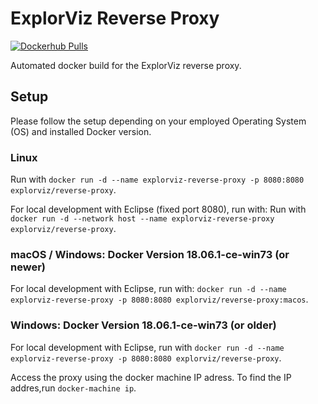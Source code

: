 # ExplorViz Reverse Proxy

[![Dockerhub Pulls](https://img.shields.io/docker/pulls/explorviz/reverse-proxy.svg)](https://hub.docker.com/r/explorviz/reverse-proxy)

Automated docker build for the ExplorViz reverse proxy.

## Setup
Please follow the setup depending on your employed Operating System (OS) and installed Docker version. 

### Linux
Run with `docker run -d --name explorviz-reverse-proxy -p 8080:8080 explorviz/reverse-proxy`.

For local development with Eclipse (fixed port 8080), run with: Run with `docker run -d --network host --name explorviz-reverse-proxy explorviz/reverse-proxy`.

### macOS / Windows: Docker Version 18.06.1-ce-win73 (or newer)
For local development with Eclipse, run with: `docker run -d --name explorviz-reverse-proxy -p 8080:8080 explorviz/reverse-proxy:macos`.

### Windows: Docker Version 18.06.1-ce-win73 (or older)
For local development with Eclipse, run with `docker run -d --name explorviz-reverse-proxy -p 8080:8080 explorviz/reverse-proxy`.

Access the proxy using the docker machine IP adress. To find the IP addres,run `docker-machine ip`.
